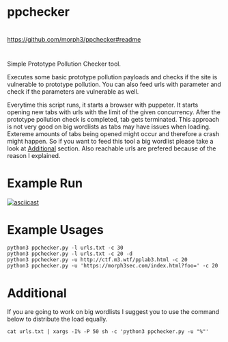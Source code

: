 # ppchecker
#
https://github.com/morph3/ppchecker#readme
#
##
##
#
Simple Prototype Pollution Checker tool. 

Executes some basic prototype pollution payloads and checks if the site is vulnerable to prototype pollution. You can also feed urls with parameter and check if the parameters are vulnerable as well.

Everytime this script runs, it starts a browser with puppeter. It starts opening new tabs with urls with the limit of the given concurrency. After the prototype pollution check is completed, tab gets terminated. This approach is not very good on big wordlists as tabs may have issues when loading. Extereme amounts of tabs being opened might occur and therefore a crash might happen. So if you want to feed this tool a big wordlist please take a look at [Additional](https://github.com/morph3/ppchecker/blob/main/README.md#additional) section. Also reachable urls are prefered because of the reason I explained.

# Example Run

[![asciicast](https://asciinema.org/a/425330.svg)](https://asciinema.org/a/425330)

# Example Usages

```
python3 ppchecker.py -l urls.txt -c 30
python3 ppchecker.py -l urls.txt -c 20 -d 
python3 ppchecker.py -u http://ctf.m3.wtf/pplab3.html -c 20
python3 ppchecker.py -u 'https://morph3sec.com/index.html?foo=' -c 20
```


# Additional

If you are going to work on big wordlists I suggest you to use the command below to distribute the load equally.

```
cat urls.txt | xargs -I% -P 50 sh -c 'python3 ppchecker.py -u "%"'
```
